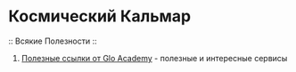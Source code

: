 

# Космический Кальмар
:: Всякие Полезности ::

1. [Полезные ссылки от Glo Academy](https://aislam23.github.io/links/ "Полезные ссылки 👨‍💻 для веб-разработчика") - полезные и интересные сервисы 

